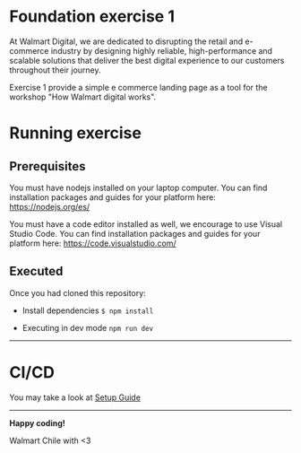 # Foundation exercise 1

At Walmart Digital, we are dedicated to disrupting the retail and e-commerce industry by designing highly reliable, high-performance and scalable solutions that deliver the best digital experience to our customers throughout their journey.

Exercise 1 provide a simple e commerce landing page as a tool for the workshop "How Walmart digital works".

# Running exercise

## Prerequisites

You must have nodejs installed on your laptop computer. You can find installation packages and guides for your platform here: https://nodejs.org/es/

You must have a code editor installed as well, we encourage to use Visual Studio Code. You can find installation packages and guides for your platform here: https://code.visualstudio.com/

## Executed

Once you had cloned this repository:

- Install dependencies `$ npm install`

- Executing in dev mode `npm run dev`

---

# CI/CD

You may take a look at [Setup Guide](SETUP.md)

---

**Happy coding!**

Walmart Chile with <3
